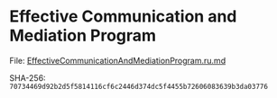 # Effective Communication and Mediation Program

File: [EffectiveCommunicationAndMediationProgram.ru.md](EffectiveCommunicationAndMediationProgram.ru.md)

SHA-256: `70734469d92b2d5f5814116cf6c2446d374dc5f4455b72606083639b3da03776`
